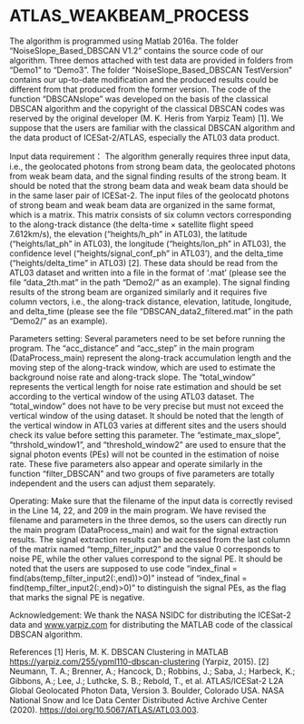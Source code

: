 # ATLAS_WEAKBEAM_PROCESS
The algorithm is programmed using Matlab 2016a. The folder “NoiseSlope_Based_DBSCAN V1.2” contains the source code of our algorithm. Three demos attached with test data are provided in folders from “Demo1” to “Demo3”. The folder “NoiseSlope_Based_DBSCAN TestVersion” contains our up-to-date modification and the produced results could be different from that produced from the former version. The code of the function “DBSCANslope” was developed on the basis of the classical DBSCAN algorithm and the copyright of the classical DBSCAN codes was reserved by the original developer (M. K. Heris from Yarpiz Team) [1]. We suppose that the users are familiar with the classical DBSCAN algorithm and the data product of ICESat-2/ATLAS, especially the ATL03 data product. 

Input data requirement：
The algorithm generally requires three input data, i.e., the geolocated photons from strong beam data, the geolocated photons from weak beam data, and the signal finding results of the strong beam. It should be noted that the strong beam data and weak beam data should be in the same laser pair of ICESat-2. The input files of the geolocatd photons of strong beam and weak beam data are organized in the same format, which is a matrix. This matrix consists of six column vectors corresponding to the along-track distance (the delta-time × satellite flight speed 7.612km/s), the elevation (“heights/h_ph” in ATL03), the latitude (“heights/lat_ph” in ATL03), the longitude (“heights/lon_ph” in ATL03), the confidence level (“heights/signal_conf_ph” in ATL03’), and the delta_time (“heights/delta_time” in ATL03) [2]. These data should be read from the ATL03 dataset and written into a file in the format of ‘.mat’ (please see the file “data_2th.mat” in the path “Demo2/” as an example). The signal finding results of the strong beam are organized similarly and it requires five column vectors, i.e., the along-track distance, elevation, latitude, longitude, and delta_time (please see the file “DBSCAN_data2_filtered.mat” in the path “Demo2/” as an example). 

Parameters setting:
Several parameters need to be set before running the program. The “acc_distance” and “acc_step” in the main program (DataProcess_main) represent the along-track accumulation length and the moving step of the along-track window, which are used to estimate the background noise rate and along-track slope. The “total_window” represents the vertical length for noise rate estimation and should be set according to the vertical window of the using ATL03 dataset. The “total_window” does not have to be very precise but must not exceed the vertical window of the using dataset. It should be noted that the length of the vertical window in ATL03 varies at different sites and the users should check its value before setting this parameter. The “estimate_max_slope”, “thrshold_window1”, and “threshold_window2” are used to ensure that the signal photon events (PEs) will not be counted in the estimation of noise rate. These five parameters also appear and operate similarly in the function “filter_DBSCAN” and two groups of five parameters are totally independent and the users can adjust them separately.

Operating:
Make sure that the filename of the input data is correctly revised in the Line 14, 22, and 209 in the main program. We have revised the filename and parameters in the three demos, so the users can directly run the main program (DataProcess_main) and wait for the signal extraction results. The signal extraction results can be accessed from the last column of the matrix named “temp_filter_input2” and the value 0 corresponds to noise PE, while the other values correspond to the signal PE. It should be noted that the users are supposed to use code “index_final = find(abs(temp_filter_input2(:,end))>0)” instead of “index_final = find(temp_filter_input2(:,end)>0)” to distinguish the signal PEs, as the flag that marks the signal PE is negative.

Acknowledgement: We thank the NASA NSIDC for distributing the ICESat-2 data and www.yarpiz.com for distributing the MATLAB code of the classical DBSCAN algorithm.

References
[1] Heris, M. K. DBSCAN Clustering in MATLAB https://yarpiz.com/255/ypml110-dbscan-clustering (Yarpiz, 2015).
[2] Neumann, T. A.; Brenner, A.; Hancock, D.; Robbins, J.; Saba, J.; Harbeck, K.; Gibbons, A.; Lee, J.; Luthcke, S. B.; Rebold, T., et al. ATLAS/ICESat-2 L2A Global Geolocated Photon Data, Version 3. Boulder, Colorado USA. NASA National Snow and Ice Data Center Distributed Active Archive Center (2020). https://doi.org/10.5067/ATLAS/ATL03.003.
